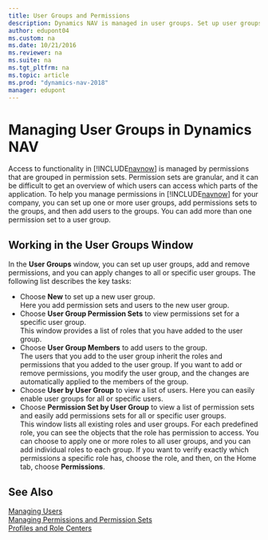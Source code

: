 ```yaml
---
title: User Groups and Permissions
description: Dynamics NAV is managed in user groups. Set up user groups, add and remove permissions, and apply changes to all or specific user groups.
author: edupont04
ms.custom: na
ms.date: 10/21/2016
ms.reviewer: na
ms.suite: na
ms.tgt_pltfrm: na
ms.topic: article
ms.prod: "dynamics-nav-2018"
manager: edupont
---
```

# Managing User Groups in Dynamics NAV
Access to functionality in [!INCLUDE[navnow](includes/navnow_md.md)] is managed by permissions that are grouped in permission sets. Permission sets are granular, and it can be difficult to get an overview of which users can access which parts of the application. To help you manage permissions in [!INCLUDE[navnow](includes/navnow_md.md)] for your company, you can set up one or more user groups, add permissions sets to the groups, and then add users to the groups. You can add more than one permission set to a user group.

## Working in the User Groups Window
In the **User Groups** window, you can set up user groups, add and remove permissions, and you can apply changes to all or specific user groups. The following list describes the key tasks:

-   Choose **New** to set up a new user group.  
    Here you add permission sets and users to the new user group.
-   Choose **User Group Permission Sets** to view permissions set for a specific user group.  
    This window provides a list of roles that you have added to the user group.
-   Choose **User Group Members** to add users to the group.  
    The users that you add to the user group inherit the roles and permissions that you added to the user group. If you want to add or remove permissions, you modify the user group, and the changes are automatically applied to the members of the group.  
-   Choose **User by User Group** to view a list of users.
    Here you can easily enable user groups for all or specific users.  
-   Choose **Permission Set by User Group** to view a list of permission sets and easily add permissions sets for all or specific user groups.  
    This window lists all existing roles and user groups. For each predefined role, you can see the objects that the role has permission to access. You can choose to apply one or more roles to all user groups, and you can add individual roles to each group. If you want to verify exactly which permissions a specific role has, choose the role, and then, on the Home tab, choose **Permissions**.  

## See Also
[Managing Users](Managing-Users.md)  
[Managing Permissions and Permission Sets](Managing-Permissions-and-Permission-Sets.md)  
[Profiles and Role Centers](Profiles-and-Role-Centers.md)  
